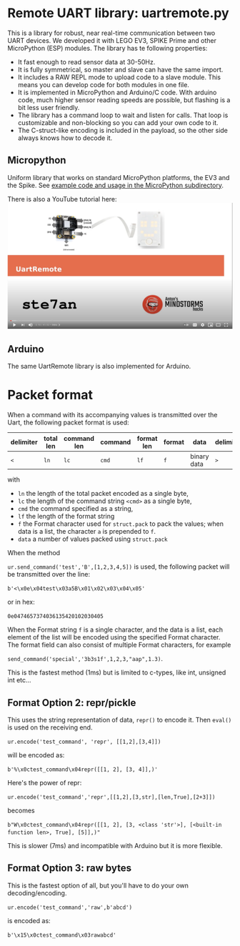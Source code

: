# Remote UART library: uartremote.py

This is a library for robust, near real-time communication between two UART devices. We developed it with LEGO EV3, SPIKE Prime and other MicroPython (ESP) modules. The library has te following properties:
- It fast enough to read sensor data at 30-50Hz.
- It is fully symmetrical, so master and slave can have the same import.
- It includes a RAW REPL mode to upload code to a slave module. This means you can develop code for both modules in one file.
- It is implemented in MicroPython and Arduino/C code. With arduino code, much higher sensor reading speeds are possible, but flashing is a bit less user friendly.
- The library has a command loop to wait and listen for calls. That loop is customizable and non-blocking so you can add your own code to it.
- The C-struct-like encoding is included in the payload, so the other side always knows how to decode it.

## Micropython

Uniform library that works on standard MicroPython platforms, the EV3 and the Spike. See [example code and usage in the MicroPython subdirectory](MicroPython/README.md).

There is also a YouTube tutorial here:
[![Youtube tutorial](tutorial_thumbnail.png)](https://www.youtube.com/watch?v=3U67RWEsXiU)

## Arduino

The same UartRemote library is also implemented for Arduino.

# Packet format
When a command with its accompanying values is transmitted over the Uart, the following packet format is used:

|delimiter|total len|command len|command|format len| format| data|delimiter|
|---------|---------|-----------|-------|----------|-------|-----|---------|
| `<`      |  `ln`   | `lc`    | `cmd` | `lf`    | `f` | binary data | `>`|

with
- `ln` the length of the total packet encoded as a single byte,
- `lc` the length of the command string `<cmd>` as a single byte,
- `cmd` the command specified as a string,
- `lf` the length of the format string
- `f` the Format character used for `struct.pack` to pack the values; when data is a list, the character `a` is prepended to `f`.
- `data` a number of values packed using `struct.pack`

When the method

`ur.send_command('test','B',[1,2,3,4,5])`
is used, the following packet will be transmitted over the line:

```b'<\x0e\x04test\x03a5B\x01\x02\x03\x04\x05'```

or in hex:

```0e0474657374036135420102030405```

When the Format string `f` is a single character, and the data is a list, each element of the list will be encoded using the specified Format character. The format field can also consist of multiple Format characters, for example 

```send_command('special','3b3s1f',1,2,3,"aap",1.3)```.

This is the fastest method (1ms) but is limited to c-types, like int, unsigned int etc...

## Format Option 2: repr/pickle
This uses the string representation of data, `repr()` to encode it. Then `eval()` is used on the receiving end.

`ur.encode('test_command', 'repr', [[1,2],[3,4]])`

will be encoded as:

`b'%\x0ctest_command\x04repr([[1, 2], [3, 4]],)'`

Here's the power of repr:

`ur.encode('test_command','repr',[[1,2],[3,str],[len,True],[2+3]])`

becomes

`b"W\x0ctest_command\x04repr([[1, 2], [3, <class 'str'>], [<built-in function len>, True], [5]],)"`

This is slower (7ms) and incompatible with Arduino but it is more flexible.

## Format Option 3: raw bytes
This is the fastest option of all, but you'll have to do your own decoding/encoding.

`ur.encode('test_command','raw',b'abcd')`

is encoded as:

`b'\x15\x0ctest_command\x03rawabcd'`
